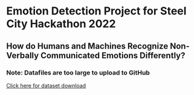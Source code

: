 # Emotion Detection Project for Steel City Hackathon 2022

## How do Humans and Machines Recognize Non-Verbally Communicated Emotions Differently?

### Note: Datafiles are too large to upload to GitHub

[Click here for dataset download](https://www.kaggle.com/competitions/challenges-in-representation-learning-facial-expression-recognition-challenge/data?select=icml_face_data.csv)
